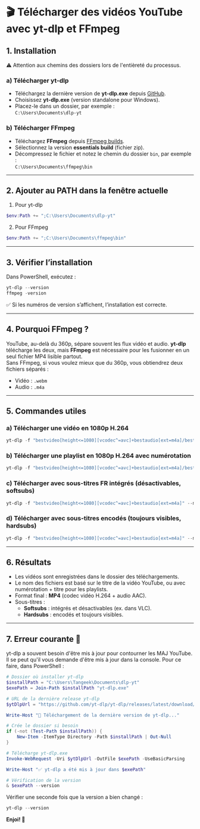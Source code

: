 # 🎬 Télécharger des vidéos YouTube avec **yt-dlp** et **FFmpeg**

## 1. Installation

⚠️ Attention aux chemins des dossiers lors de l'entièreté du processus.

### a) Télécharger **yt-dlp**

- Téléchargez la dernière version de **yt-dlp.exe** depuis [GitHub](https://github.com/yt-dlp/yt-dlp?tab=readme-ov-file#installation).
- Choisissez **yt-dlp.exe** (version standalone pour Windows).
- Placez-le dans un dossier, par exemple :  
  `C:\Users\Documents\dlp-yt`

### b) Télécharger **FFmpeg**

- Téléchargez **FFmpeg** depuis [FFmpeg builds](https://www.gyan.dev/ffmpeg/builds/).
- Sélectionnez la version **essentials build** (fichier zip).
- Décompressez le fichier et notez le chemin du dossier `bin`, par exemple :  
  `C:\Users\Documents\ffmpeg\bin`

---

## 2. Ajouter au **PATH** dans la fenêtre actuelle

1. Pour yt-dlp

```powershell
$env:Path += ";C:\Users\Documents\dlp-yt"
```

2. Pour FFmpeg

```powershell
$env:Path += ";C:\Users\Documents\ffmpeg\bin"
```

---

## 3. Vérifier l’installation

Dans PowerShell, exécutez :

```powershell
yt-dlp --version
ffmpeg -version
```

✅ Si les numéros de version s’affichent, l’installation est correcte.

---

## 4. Pourquoi FFmpeg ?

YouTube, au-delà du 360p, sépare souvent les flux vidéo et audio. **yt-dlp** télécharge les deux, mais **FFmpeg** est nécessaire pour les fusionner en un seul fichier MP4 lisible partout.  
Sans FFmpeg, si vous voulez mieux que du 360p, vous obtiendrez deux fichiers séparés :

- Vidéo : `.webm`
- Audio : `.m4a`

---

## 5. Commandes utiles

### a) Télécharger une vidéo en 1080p H.264

```powershell
yt-dlp -f "bestvideo[height<=1080][vcodec^=avc]+bestaudio[ext=m4a]/best[ext=mp4]" --merge-output-format mp4 -o "$env:USERPROFILE\Downloads\%(title)s.%(ext)s" https://www.youtube.com/watch?v=ID_DE_LA_VIDEO
```

### b) Télécharger une playlist en 1080p H.264 avec numérotation

```powershell
yt-dlp -f "bestvideo[height<=1080][vcodec^=avc]+bestaudio[ext=m4a]/best[ext=mp4]" --merge-output-format mp4 -o "$env:USERPROFILE\Downloads\%(playlist_index)02d - %(title)s.%(ext)s" https://www.youtube.com/playlist?list=ID_DE_LA_PLAYLIST
```

### c) Télécharger avec sous-titres FR intégrés (désactivables, softsubs)

```powershell
yt-dlp -f "bestvideo[height<=1080][vcodec^=avc]+bestaudio[ext=m4a]" --merge-output-format mp4 --sub-langs "fr" --embed-subs -o "$env:USERPROFILE\Downloads\%(title)s.%(ext)s" https://www.youtube.com/watch?v=ID_DE_LA_VIDEO
```

### d) Télécharger avec sous-titres encodés (toujours visibles, hardsubs)

```powershell
yt-dlp -f "bestvideo[height<=1080][vcodec^=avc]+bestaudio[ext=m4a]" --merge-output-format mp4 --sub-langs "fr" --write-subs --convert-subs srt --embed-subs --recode-video mp4 -o "$env:USERPROFILE\Downloads\%(title)s.%(ext)s" https://www.youtube.com/watch?v=ID_DE_LA_VIDEO
```

---

## 6. Résultats

- Les vidéos sont enregistrées dans le dossier des téléchargements.
- Le nom des fichiers est basé sur le titre de la vidéo YouTube, ou avec numérotation + titre pour les playlists.
- Format final : **MP4** (codec vidéo H.264 + audio AAC).
- Sous-titres :
  - **Softsubs** : intégrés et désactivables (ex. dans VLC).
  - **Hardsubs** : encodés et toujours visibles.

---

## 7. Erreur courante 🙈

yt-dlp a souvent besoin d'être mis à jour pour contourner les MAJ YouTube. Il se peut qu'il vous demande d'être mis à jour dans la console. Pour ce faire, dans PowerShell :

```powershell
# Dossier où installer yt-dlp
$installPath = "C:\Users\Tangeek\Documents\dlp-yt"
$exePath = Join-Path $installPath "yt-dlp.exe"

# URL de la dernière release yt-dlp
$ytDlpUrl = "https://github.com/yt-dlp/yt-dlp/releases/latest/download/yt-dlp.exe"

Write-Host "🚀 Téléchargement de la dernière version de yt-dlp..."

# Crée le dossier si besoin
if (-not (Test-Path $installPath)) {
    New-Item -ItemType Directory -Path $installPath | Out-Null
}

# Télécharge yt-dlp.exe
Invoke-WebRequest -Uri $ytDlpUrl -OutFile $exePath -UseBasicParsing

Write-Host "✅ yt-dlp a été mis à jour dans $exePath"

# Vérification de la version
& $exePath --version

```

Vérifier une seconde fois que la version a bien changé :

```powershell
yt-dlp --version
```

**Enjoi! 🍿**
